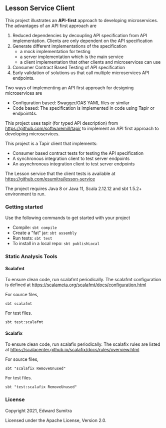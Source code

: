 ## Lesson Service Client
This project illustrates an **API-first** approach to developing microservices. The advantages of an API first approach are
1. Reduced dependencies by decoupling API specification from API implementation. Clients are only dependent on the API specification
2. Generate different implementations of the specification
      - a mock implementation for testing
      - a server implementation which is the main service
      - a client implementation that other clients and microservices can use
3. Consumer Contract Based Testing of API specification
4. Early validation of solutions us that call multiple microservices API endpoints.


Two ways of implementing an API first approach for designing microservices are
- Configuration based: Swagger/OAS YAML files or similar
- Code based: The specification is implemented in code using Tapir or endpoint4s.

This project uses tapir (for typed API description) from https://github.com/softwaremill/tapir to implement an API first approach to developing microservices. 

This project is a Tapir client that implements:
- Consumer based contract tests for testing the API specification
- A synchronous integration client to test server endpoints
- An asynchronous integration client to test server endpoints

The Lesson service that the client tests is available at https://github.com/esumitra/lesson-service

The project requires Java 8 or Java 11, Scala 2.12.12 and sbt 1.5.2+ environment to run.

### Getting started
 Use the following commands to get started with your project

 - Compile: `sbt compile`
 - Create a "fat" jar: `sbt assembly`
 - Run tests: `sbt test`
 - To install in a local repo: `sbt publishLocal`

### Static Analysis Tools

#### Scalafmt
To ensure clean code, run scalafmt periodically. The scalafmt configuration is defined at https://scalameta.org/scalafmt/docs/configuration.html

For source files,

`sbt scalafmt`

For test files.

`sbt test:scalafmt`

#### Scalafix
To ensure clean code, run scalafix periodically. The scalafix rules are listed at https://scalacenter.github.io/scalafix/docs/rules/overview.html

For source files,

`sbt "scalafix RemoveUnused"`

For test files.

`sbt "test:scalafix RemoveUnused"`

### License
Copyright 2021, Edward Sumitra

Licensed under the Apache License, Version 2.0.

